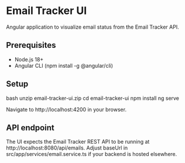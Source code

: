 # Email Tracker UI

Angular application to visualize email status from the Email Tracker API.

## Prerequisites

* Node.js 18+
* Angular CLI (npm install -g @angular/cli)

## Setup

bash
unzip email-tracker-ui.zip
cd email-tracker-ui
npm install
ng serve


Navigate to http://localhost:4200 in your browser.

## API endpoint

The UI expects the Email Tracker REST API to be running at http://localhost:8080/api/emails.
Adjust baseUrl in src/app/services/email.service.ts if your backend is hosted elsewhere.